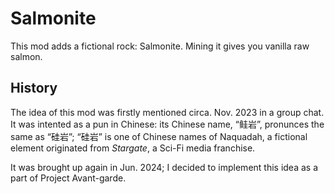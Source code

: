 # Salmonite

This mod adds a fictional rock: Salmonite. Mining it gives you vanilla raw salmon.

## History

The idea of this mod was firstly mentioned circa. Nov. 2023 in a group chat. 
It was intented as a pun in Chinese: its Chinese name, “鲑岩”, pronunces the same as “硅岩”; “硅岩” is one of 
Chinese names of Naquadah, a fictional element originated from *Stargate*, a Sci-Fi media franchise. 

It was brought up again in Jun. 2024; I decided to implement this idea as a part of Project Avant-garde. 

